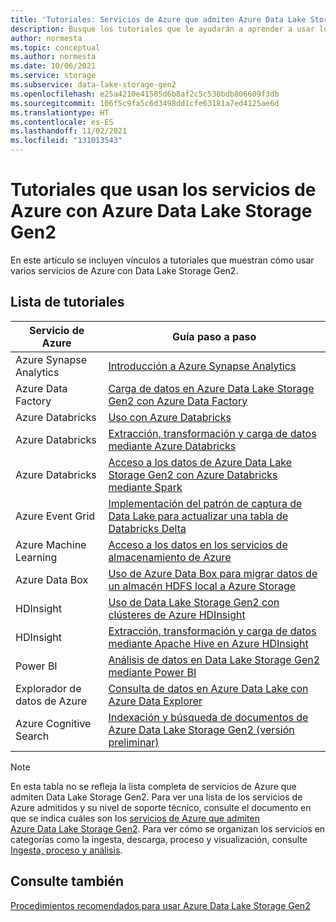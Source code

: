 ```yaml
---
title: 'Tutoriales: Servicios de Azure que admiten Azure Data Lake Storage Gen2'
description: Busque los tutoriales que le ayudarán a aprender a usar los servicios de Azure con Azure Data Lake Storage Gen2.
author: normesta
ms.topic: conceptual
ms.author: normesta
ms.date: 10/06/2021
ms.service: storage
ms.subservice: data-lake-storage-gen2
ms.openlocfilehash: e25a4210e41505d6b8af2c5c530bdb806609f3db
ms.sourcegitcommit: 106f5c9fa5c6d3498dd1cfe63181a7ed4125ae6d
ms.translationtype: HT
ms.contentlocale: es-ES
ms.lasthandoff: 11/02/2021
ms.locfileid: "131013543"
---
```

# <a name="tutorials-that-use-azure-services-with-azure-data-lake-storage-gen2"></a>Tutoriales que usan los servicios de Azure con Azure Data Lake Storage Gen2

En este artículo se incluyen vínculos a tutoriales que muestran cómo usar varios servicios de Azure con Data Lake Storage Gen2.

## <a name="list-of-tutorials"></a>Lista de tutoriales

| Servicio de Azure | Guía paso a paso |
|---------------|-------------------|
| Azure Synapse Analytics | [Introducción a Azure Synapse Analytics](../../synapse-analytics/get-started.md) |
| Azure Data Factory | [Carga de datos en Azure Data Lake Storage Gen2 con Azure Data Factory](../../data-factory/load-azure-data-lake-storage-gen2.md) |
| Azure Databricks | [Uso con Azure Databricks](https://docs.azuredatabricks.net/data/data-sources/azure/azure-datalake-gen2.html) |
| Azure Databricks | [Extracción, transformación y carga de datos mediante Azure Databricks](/azure/databricks/scenarios/databricks-extract-load-sql-data-warehouse) |
| Azure Databricks | [Acceso a los datos de Azure Data Lake Storage Gen2 con Azure Databricks mediante Spark](data-lake-storage-use-databricks-spark.md)|
| Azure Event Grid | [Implementación del patrón de captura de Data Lake para actualizar una tabla de Databricks Delta](data-lake-storage-events.md) |
| Azure Machine Learning | [Acceso a los datos en los servicios de almacenamiento de Azure](../../machine-learning/how-to-access-data.md) |
| Azure Data Box | [Uso de Azure Data Box para migrar datos de un almacén HDFS local a Azure Storage](data-lake-storage-migrate-on-premises-hdfs-cluster.md) |
| HDInsight | [Uso de Data Lake Storage Gen2 con clústeres de Azure HDInsight](../../hdinsight/hdinsight-hadoop-use-data-lake-storage-gen2.md) |
| HDInsight | [Extracción, transformación y carga de datos mediante Apache Hive en Azure HDInsight](data-lake-storage-tutorial-extract-transform-load-hive.md) |
| Power BI | [Análisis de datos en Data Lake Storage Gen2 mediante Power BI](/power-query/connectors/datalakestorage) |
| Explorador de datos de Azure | [Consulta de datos en Azure Data Lake con Azure Data Explorer](/azure/data-explorer/data-lake-query-data) |
| Azure Cognitive Search | [Indexación y búsqueda de documentos de Azure Data Lake Storage Gen2 (versión preliminar)](../../search/search-howto-index-azure-data-lake-storage.md) |

> [!NOTE]
> En esta tabla no se refleja la lista completa de servicios de Azure que admiten Data Lake Storage Gen2. Para ver una lista de los servicios de Azure admitidos y su nivel de soporte técnico, consulte el documento en que se indica cuáles son los [servicios de Azure que admiten Azure Data Lake Storage Gen2](data-lake-storage-supported-azure-services.md). Para ver cómo se organizan los servicios en categorías como la ingesta, descarga, proceso y visualización, consulte [Ingesta, proceso y análisis](./data-lake-storage-best-practices.md#ingest-process-and-analyze).

## <a name="see-also"></a>Consulte también

[Procedimientos recomendados para usar Azure Data Lake Storage Gen2](data-lake-storage-best-practices.md)